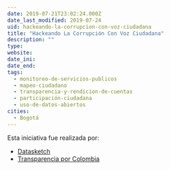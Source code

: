 ```yaml
---
date: 2019-07-21T23:02:24.000Z
date_last_modified: 2019-07-24
uid: hackeando-la-corrupcion-con-voz-ciudadana
title: "Hackeando La Corrupción Con Voz Ciudadana"
description: ""
type: 
website: 
date_ini: 
date_end: 
tags:
  - monitoreo-de-servicios-publicos
  - mapeo-ciudadano
  - transparencia-y-rendicion-de-cuentas
  - participación-ciudadana
  - uso-de-datos-abiertos
cities: 
  - Bogotá
---
```


Esta iniciativa fue realizada por:

- [Datasketch](/organizaciones/datasketch)
- [Transparencia por Colombia](/organizaciones/transparencia-por-colombia)
